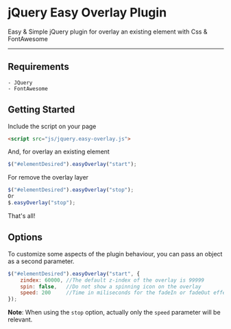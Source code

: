 jQuery Easy Overlay Plugin
=====================

Easy & Simple jQuery plugin for overlay an existing element with Css & FontAwesome

----------

Requirements
---------
	- JQuery
	- FontAwesome

Getting Started
---------

Include the script on your page

```html
<script src="js/jquery.easy-overlay.js">
```

And, for overlay an existing element
```javascript
$("#elementDesired").easyOverlay("start");
```

For remove the overlay layer
```javascript
$("#elementDesired").easyOverlay("stop");
Or
$.easyOverlay("stop");
```

That's all!

Options
---------

To customize some aspects of the plugin behaviour, you can pass an object as a second parameter.

```javascript
$("#elementDesired").easyOverlay("start", {
	zindex: 60000, //The default z-index of the overlay is 99999
	spin: false,   //Do not show a spinning icon on the overlay
	speed: 200     //Time in miliseconds for the fadeIn or fadeOut effects of the overlay.
});
```

**Note**: When using the `stop` option, actually only the `speed` parameter will be relevant.
